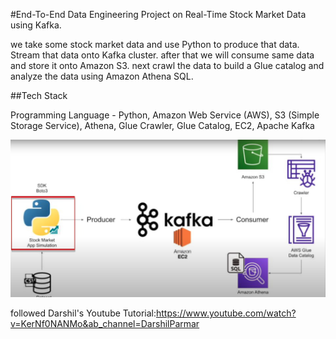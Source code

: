 
#End-To-End Data Engineering Project on Real-Time Stock Market Data using Kafka.

we  take some stock market data and use Python to produce that data. Stream that data onto 
Kafka cluster. after that we will consume same data and store it onto Amazon S3. next
crawl the data to build a Glue catalog and analyze the data using Amazon Athena SQL.



##Tech Stack

Programming Language - Python,
Amazon Web Service (AWS),
S3 (Simple Storage Service),
Athena,
Glue Crawler,
Glue Catalog,
EC2,
Apache Kafka


![Alt text](image.png)



followed Darshil's Youtube Tutorial:https://www.youtube.com/watch?v=KerNf0NANMo&ab_channel=DarshilParmar
